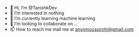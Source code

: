 - 👋 Hi, I’m @TanishkDev 
- 👀 I’m interested in nothing
- 🌱 I’m currently learning machine learning
- 💞️ I’m looking to collaborate on ...
- 📫 How to reach me mail me at anynmoussirohi@gmail.com



<!---
TanishkDev/TanishkDev is a ✨ special ✨ repository because its `README.md` (this file) appears on your GitHub profile.
You can click the Preview link to take a look at your changes.
--->
